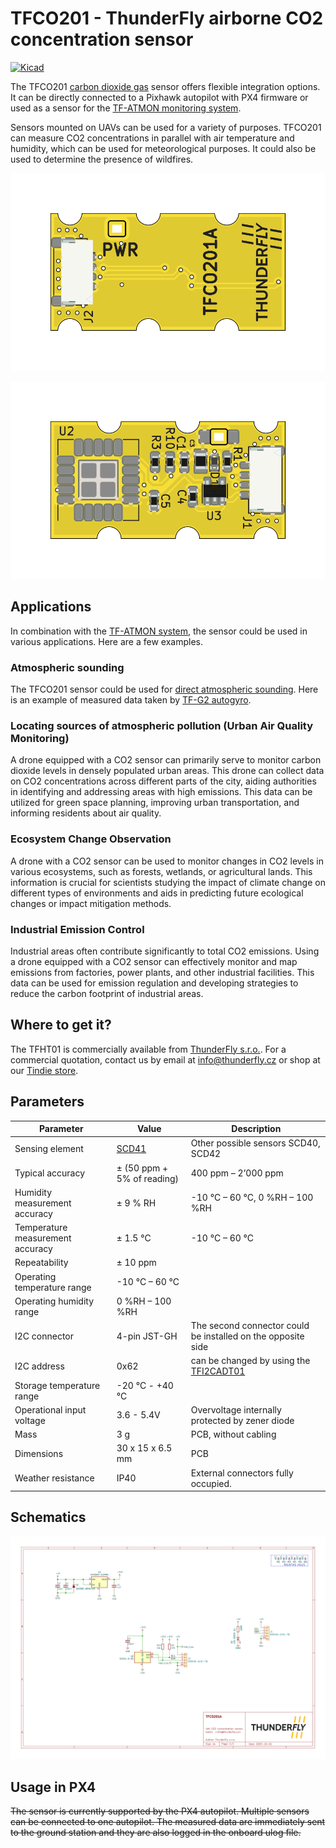 # TFCO201 - ThunderFly airborne CO2 concentration sensor

[![Kicad](https://github.com/ThunderFly-aerospace/TFCO201/actions/workflows/kicad_outputs.yml/badge.svg?branch=TFCO201A)](https://github.com/ThunderFly-aerospace/TFCO201/actions/workflows/kicad_outputs.yml)

The TFCO201 [carbon dioxide gas](https://en.wikipedia.org/wiki/Carbon_dioxide) sensor offers flexible integration options. It can be directly connected to a Pixhawk autopilot with PX4 firmware or used as a sensor for the [TF-ATMON monitoring system](https://www.thunderfly.cz/tf-atmon.html).

Sensors mounted on UAVs can be used for a variety of purposes. TFCO201 can measure CO2 concentrations in parallel with air temperature and humidity, which can be used for meteorological purposes. It could also be used to determine the presence of wildfires.

![TFCO201A top view](/doc/gen/img/TFCO201-top.png)

![TFCO201A bottom view](/doc/gen/img/TFCO201-bottom.png)

## Applications

In combination with the [TF-ATMON system](https://www.thunderfly.cz/tf-atmon.html), the sensor could be used in various applications. Here are a few examples. 

### Atmospheric sounding

The TFCO201 sensor could be used for [direct atmospheric sounding](https://en.wikipedia.org/wiki/Atmospheric_sounding). Here is an example of measured data taken by [TF-G2 autogyro](https://www.thunderfly.cz/tf-g2.html).

### Locating sources of atmospheric pollution (Urban Air Quality Monitoring)

A drone equipped with a CO2 sensor can primarily serve to monitor carbon dioxide levels in densely populated urban areas. This drone can collect data on CO2 concentrations across different parts of the city, aiding authorities in identifying and addressing areas with high emissions. This data can be utilized for green space planning, improving urban transportation, and informing residents about air quality.

### Ecosystem Change Observation 
A drone with a CO2 sensor can be used to monitor changes in CO2 levels in various ecosystems, such as forests, wetlands, or agricultural lands. This information is crucial for scientists studying the impact of climate change on different types of environments and aids in predicting future ecological changes or impact mitigation methods. 


### Industrial Emission Control 
Industrial areas often contribute significantly to total CO2 emissions. Using a drone equipped with a CO2 sensor can effectively monitor and map emissions from factories, power plants, and other industrial facilities. This data can be used for emission regulation and developing strategies to reduce the carbon footprint of industrial areas.

## Where to get it?

The TFHT01 is commercially available from [ThunderFly s.r.o.](https://www.thunderfly.cz/). For a commercial quotation, contact us by email at info@thunderfly.cz or shop at our [Tindie store](https://www.tindie.com/stores/thunderfly/).


## Parameters

| Parameter | Value | Description |
|-----------|-------|-------------|
| Sensing element | [SCD41](https://sensirion.com/media/documents/E0F04247/631EF271/CD_DS_SCD40_SCD41_Datasheet_D1.pdf) | Other possible sensors SCD40, SCD42 |
| Typical accuracy | ± (50 ppm + 5% of reading) | 400 ppm – 2’000 ppm  |
| Humidity measurement accuracy | ± 9 % RH | -10 °C – 60 °C, 0 %RH – 100 %RH  |
| Temperature measurement accuracy | ± 1.5 °C | -10 °C – 60 °C |
| Repeatability | ± 10 ppm |  |
| Operating temperature range| -10 °C – 60 °C |  |
| Operating humidity range| 0 %RH – 100 %RH | |
| I2C connector | 4-pin JST-GH | The second connector could be installed on the opposite side |
| I2C address | 0x62 | can be changed by using the [TFI2CADT01](https://github.com/ThunderFly-aerospace/TFI2CADT01) |
| Storage temperature range| -20 °C - +40 °C |  |
| Operational input voltage | 3.6 - 5.4V | Overvoltage internally protected by zener diode |
| Mass | 3 g | PCB, without cabling |
| Dimensions | 30 x 15 x 6.5 mm |  PCB |
| Weather resistance | IP40 | External connectors fully occupied.  |


## Schematics

[![Schematics](/doc/gen/TFCO201-schematic.svg)](doc/gen/TFCO201-schematic.pdf)

## Usage in PX4
~~The sensor is currently supported by the PX4 autopilot. Multiple sensors can be connected to one autopilot. The measured data are immediately sent to the ground station and they are also logged in the onboard ulog file.~~
